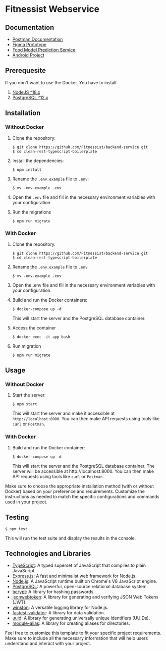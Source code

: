 # Fitnessist Webservice
## Documentation
- [Postman Documentation](https://documenter.getpostman.com/view/16615700/2s93m7WM7a)
- [Figma Prototype](https://www.figma.com/proto/Wbmd8E63yvekPBa5Kp7msC/Fitnessist?page-id=0%3A1&type=design&node-id=74-1901&viewport=-255%2C578%2C0.26&scaling=scale-down&starting-point-node-id=87%3A1369&show-proto-sidebar=1)
- [Food Model Prediction Service](https://github.com/Fitnessist/food-model-prediction-service)
- [Android Project](https://github.com/Fitnessist/fitnessist-mobile)

## Prerequesite
If you don't want to use the Docker. You have to install
1. [NodeJS ^18.x](https://nodejs.org/en)
2. [PostgreSQL ^12.x](https://www.postgresql.org/)

## Installation

### Without Docker

1. Clone the repository:

   ```shell
   $ git clone https://github.com/Fitnessist/backend-service.git 
   $ cd clean-rest-typescript-boilerplate
   ```

2. Install the dependencies:

   ```shell
   $ npm install
   ```

3. Rename the `.env.example` file to `.env`:

   ```shell
   $ mv .env.example .env
   ```

4. Open the `.env` file and fill in the necessary environment variables with your configuration.

5. Run the migrations
   ```shell
   $ npm run migrate
   ```

### With Docker

1. Clone the repository:

    ```shell
   $ git clone https://github.com/Fitnessist/backend-service.git 
   $ cd clean-rest-typescript-boilerplate
   ```

2. Rename the `.env.example` file to `.env` 
   ```shell
   $ mv .env.example .env
   ```

3. Open the .env file and fill in the necessary environment variables with your configuration.

4. Build and run the Docker containers:

   ```shell
   $ docker-compose up -d
   ```

   This will start the server and the PostgreSQL database container.

5. Access the container
   ```shell
   $ docker exec -it app bash
   ```

6. Run migration
   ```shell
   $ npm run migrate
   ```

## Usage

### Without Docker

1. Start the server:

   ```shell
   $ npm start
   ```

   This will start the server and make it accessible at `http://localhost:8000`. You can then make API requests using tools like `curl` or `Postman`.

### With Docker

1. Build and run the Docker container:

   ```shell
   $ docker-compose up -d
   ```

   This will start the server and the PostgreSQL database container. The server will be accessible at http://localhost:8000. You can then make API requests using tools like `curl` or `Postman`.

Make sure to choose the appropriate installation method (with or without Docker) based on your preference and requirements. Customize the instructions as needed to match the specific configurations and commands used in your project.

## Testing

```shell
$ npm test
```

This will run the test suite and display the results in the console.



## Technologies and Libraries

- [TypeScript](https://www.typescriptlang.org/): A typed superset of JavaScript that compiles to plain JavaScript.
- [Express.js](https://expressjs.com/): A fast and minimalist web framework for Node.js.
- [Node.js](https://nodejs.org/): A JavaScript runtime built on Chrome's V8 JavaScript engine.
- [PostgreSQL](https://www.postgresql.org/): A powerful, open-source relational database system.
- [bcrypt](https://www.npmjs.com/package/bcrypt): A library for hashing passwords.
- [jsonwebtoken](https://www.npmjs.com/package/jsonwebtoken): A library for generating and verifying JSON Web Tokens (JWT).
- [winston](https://www.npmjs.com/package/winston): A versatile logging library for Node.js.
- [fastest-validator](https://www.npmjs.com/package/fastest-validator): A library for data validation.
- [uuid](https://www.npmjs.com/package/uuid): A library for generating universally unique identifiers (UUIDs).
- [module-alias](https://www.npmjs.com/package/module-alias): A library for creating aliases for directories.

Feel free to customize this template to fit your specific project requirements. Make sure to include all the necessary information that will help users understand and interact with your project.
